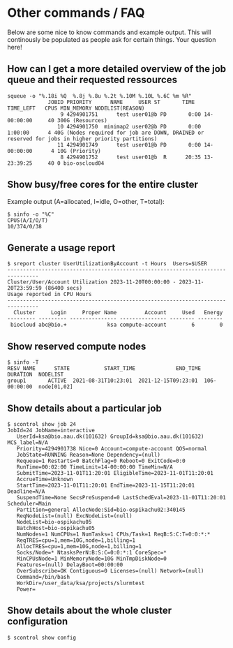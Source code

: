 # Other commands / FAQ
Below are some nice to know commands and example output. This will continously be populated as people ask for certain things. Your question here!

## How can I get a more detailed overview of the job queue and their requested ressources
```
squeue -o "%.18i %Q  %.8j %.8u %.2t %.10M %.10L %.6C %m %R"
             JOBID PRIORITY      NAME     USER ST       TIME  TIME_LEFT   CPUS MIN_MEMORY NODELIST(REASON)
                 9 4294901751      test user01@b PD       0:00 14-00:00:00     40 300G (Resources)
                10 4294901750  minimap2 user02@b PD       0:00    1:00:00      4 40G (Nodes required for job are DOWN, DRAINED or reserved for jobs in higher priority partitions)
                11 4294901749      test user01@b PD       0:00 14-00:00:00      4 10G (Priority)
                 8 4294901752      test user01@b  R      20:35 13-23:39:25     40 0 bio-oscloud04
```

## Show busy/free cores for the entire cluster
Example output (A=allocated, I=idle, O=other, T=total):
```
$ sinfo -o "%C"
CPUS(A/I/O/T)
10/374/0/38
```

## Generate a usage report
```
$ sreport cluster UserUtilizationByAccount -t Hours  Users=$USER
--------------------------------------------------------------------------------
Cluster/User/Account Utilization 2023-11-20T00:00:00 - 2023-11-20T23:59:59 (86400 secs)
Usage reported in CPU Hours
--------------------------------------------------------------------------------
  Cluster     Login     Proper Name         Account     Used   Energy 
--------- --------- --------------- --------------- -------- -------- 
 biocloud abc@bio.+             ksa compute-account        6        0 

```

## Show reserved compute nodes
```
$ sinfo -T
RESV_NAME      STATE           START_TIME             END_TIME     DURATION  NODELIST
group1       ACTIVE  2021-08-31T10:23:01  2021-12-15T09:23:01  106-00:00:00  node[01,02]
```

## Show details about a particular job
```
$ scontrol show job 24
JobId=24 JobName=interactive
   UserId=ksa@bio.aau.dk(101632) GroupId=ksa@bio.aau.dk(101632) MCS_label=N/A
   Priority=4294901738 Nice=0 Account=compute-account QOS=normal
   JobState=RUNNING Reason=None Dependency=(null)
   Requeue=1 Restarts=0 BatchFlag=0 Reboot=0 ExitCode=0:0
   RunTime=00:02:00 TimeLimit=14-00:00:00 TimeMin=N/A
   SubmitTime=2023-11-01T11:20:01 EligibleTime=2023-11-01T11:20:01
   AccrueTime=Unknown
   StartTime=2023-11-01T11:20:01 EndTime=2023-11-15T11:20:01 Deadline=N/A
   SuspendTime=None SecsPreSuspend=0 LastSchedEval=2023-11-01T11:20:01 Scheduler=Main
   Partition=general AllocNode:Sid=bio-ospikachu02:340145
   ReqNodeList=(null) ExcNodeList=(null)
   NodeList=bio-ospikachu05
   BatchHost=bio-ospikachu05
   NumNodes=1 NumCPUs=1 NumTasks=1 CPUs/Task=1 ReqB:S:C:T=0:0:*:*
   ReqTRES=cpu=1,mem=10G,node=1,billing=1
   AllocTRES=cpu=1,mem=10G,node=1,billing=1
   Socks/Node=* NtasksPerN:B:S:C=0:0:*:1 CoreSpec=*
   MinCPUsNode=1 MinMemoryNode=10G MinTmpDiskNode=0
   Features=(null) DelayBoot=00:00:00
   OverSubscribe=OK Contiguous=0 Licenses=(null) Network=(null)
   Command=/bin/bash
   WorkDir=/user_data/ksa/projects/slurmtest
   Power=
```

## Show details about the whole cluster configuration
```
$ scontrol show config
```